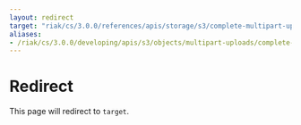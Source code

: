```yaml
---
layout: redirect
target: "riak/cs/3.0.0/references/apis/storage/s3/complete-multipart-upload"
aliases:
- /riak/cs/3.0.0/developing/apis/s3/objects/multipart-uploads/complete-multipart-upload
---
```


# Redirect

This page will redirect to `target`.
